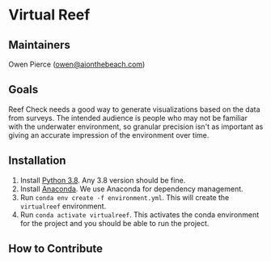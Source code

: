 # Virtual Reef

## Maintainers
Owen Pierce (owen@aionthebeach.com)

## Goals
Reef Check needs a good way to generate visualizations based on the data from surveys.
The intended audience is people who may not be familiar with the underwater environment,
so granular precision isn't as important as giving an accurate impression of the environment
over time.

## Installation
1. Install [Python 3.8](https://www.python.org/downloads/). Any 3.8 version should be fine.
2. Install [Anaconda](https://www.anaconda.com/products/individual). We use Anaconda for dependency management.
3. Run `conda env create -f environment.yml`. This will create the `virtualreef` environment.
4. Run `conda activate virtualreef`. This activates the conda environment for the project and you should be able to run the project.

## How to Contribute

